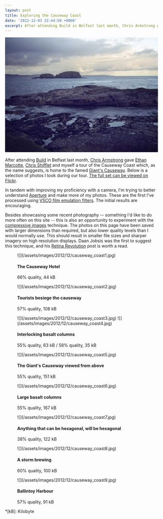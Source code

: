 ```yaml
---
layout: post
title: Exploring the Causeway Coast
date: '2012-12-03 22:44:50 +0000'
excerpt: After attending Build in Belfast last month, Chris Armstrong gave Ethan Marcotte, Chris Shifflet and myself a tour of the Causeway Coast which, as the name suggests, is home to the famed Giant's Causeway.
---
```

![Causeway Coast](/assets/images/2012/12/causeway_coast.jpg)

After attending [Build][1] in Belfast last month, [Chris Armstrong][2] gave [Ethan Marcotte][3], [Chris Shifflet][4] and myself a tour of the Causeway Coast which, as the name suggests, is home to the famed [Giant's Causeway][5]. Below is a selection of photos I took during our tour. [The full set can be viewed on Flickr][6].

In tandem with improving my proficiency with a camera, I'm trying to better understand [Aperture][7] and make more of my photos. These are the first I've processed using [VSCO film emulation filters][8]. The initial results are encouraging.

Besides showcasing some recent photography -- something I'd like to do more often on this site -- this is also an opportunity to experiment with the [compressive images][9] technique. The photos on this page have been saved with larger dimensions than required, but also lower quality levels than I would normally use. This should result in smaller file sizes and sharper imagery on high resolution displays. Daan Jobsis was the first to suggest this technique, and his [Retina Revolution][10] post is worth a read.

<figure>
    ![](/assets/images/2012/12/causeway_coast1.jpg)
    <figcaption>
        <h4>The Causeway Hotel</h4>
        <p>66% quality, 44 kB</p>
    </figcaption>
</figure>

<figure>
    ![](/assets/images/2012/12/causeway_coast2.jpg)
    <figcaption>
        <h4>Tourists besiege the causeway</h4>
        <p>57% quality, 108 kB</p>
    </figcaption>
</figure>

<figure class="tandem">
    ![](/assets/images/2012/12/causeway_coast3.jpg)
    ![](/assets/images/2012/12/causeway_coast4.jpg)<br/>
    <figcaption>
        <h4>Interlocking basalt columns</h4>
        <p>55% quality, 63 kB / 58% quality, 35 kB</p>
    </figcaption>
</figure>

<figure>
    ![](/assets/images/2012/12/causeway_coast5.jpg)
    <figcaption>
        <h4>The Giant's Causeway viewed from above</h4>
        <p>55% quality, 151 kB</p>
    </figcaption>
</figure>

<figure>
    ![](/assets/images/2012/12/causeway_coast6.jpg)
    <figcaption>
        <h4>Large basalt columns</h4>
        <p>55% quality, 167 kB</p>
    </figcaption>
</figure>

<figure>
    ![](/assets/images/2012/12/causeway_coast7.jpg)
    <figcaption>
        <h4>Anything that can be hexagonal, will be hexagonal</h4>
        <p>38% quality, 122 kB</p>
    </figcaption>
</figure>

<figure>
    ![](/assets/images/2012/12/causeway_coast8.jpg)
    <figcaption>
        <h4>A storm brewing</h4>
        <p>60% quality, 100 kB</p>
    </figcaption>
</figure>

<figure>
    ![](/assets/images/2012/12/causeway_coast9.jpg)
    <figcaption>
        <h4>Ballintoy Harbour</h4>
        <p>57% quality, 91 kB</p>
    </figcaption>
</figure>

[1]: http://2012.buildconf.com/
[2]: http://chris-armstrong.com/
[3]: http://ethanmarcotte.com/
[4]: http://shiflett.org/
[5]: https://en.wikipedia.org/wiki/Giants_Causeway
[6]: http://www.flickr.com/photos/paulrobertlloyd/sets/72157632145059113/
[7]: http://www.apple.com/aperture/
[8]: http://visualsupply.co/film/01/aperture3
[9]: http://www.filamentgroup.com/lab/rwd_img_compression/
[10]: http://blog.netvlies.nl/design-interactie/retina-revolution/

*[kB]: Kilobyte